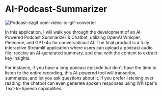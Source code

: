 # AI-Podcast-Summarizer
![Podcast-ezgif com-video-to-gif-converter](https://github.com/user-attachments/assets/95df3e67-4526-46a9-87eb-4fc0b88752f1)

In this application, I will walk you through the development of an AI-Powered Podcast Summarizer & Chatbot, utilizing OpenAI Whisper, Pinecone, and GPT-4o for conversational AI. The final product is a fully interactive Streamlit application where users can upload a podcast audio file, receive an AI-generated summary, and chat with the content to extract key insights.

For instance, if you have a long podcast episode but don't have the time to listen to the entire recording, this AI-powered tool will transcribe, summarize, and let you ask questions about it. If you prefer listening over reading, the chatbot can even generate spoken responses using Whisper's Text-to-Speech capabilities.
